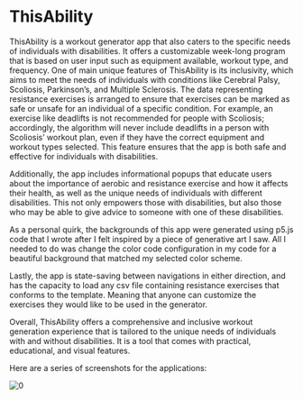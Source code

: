 ﻿# ThisAbility

ThisAbility is a workout generator app that also caters to the specific needs of individuals with disabilities. It offers a customizable week-long program that is based on user input such as equipment available, workout type, and frequency. One of main unique features of ThisAbility is its inclusivity, which aims to meet the needs of individuals with conditions like Cerebral Palsy, Scoliosis, Parkinson’s, and Multiple Sclerosis. The data representing resistance exercises is arranged to ensure that exercises can be marked as safe or unsafe for an individual of a specific condition. For example, an exercise like deadlifts is not recommended for people with Scoliosis; accordingly, the algorithm will never include deadlifts in a person with Scoliosis’ workout plan, even if they have the correct equipment and workout types selected. This feature ensures that the app is both safe and effective for individuals with disabilities.

Additionally, the app includes informational popups that educate users about the importance of aerobic and resistance exercise and how it affects their health, as well as the unique needs of individuals with different disabilities. This not only empowers those with disabilities, but also those who may be able to give advice to someone with one of these disabilities.

As a personal quirk, the backgrounds of this app were generated using p5.js code that I wrote after I felt inspired by a piece of generative art I saw. All I needed to do was change the color code configuration in my code for a beautiful background that matched my selected color scheme.

Lastly, the app is state-saving between navigations in either direction, and has the capacity to load any csv file containing resistance exercises that conforms to the template. Meaning that anyone can customize the exercises they would like to be used in the generator.

Overall, ThisAbility offers a comprehensive and inclusive workout generation experience that is tailored to the unique needs of individuals with and without disabilities. It is a tool that comes with practical, educational, and visual features.

Here are a series of screenshots for the applications:

![0](https://github.com/mahmoud-abdel/Swift-ThisAbility/assets/62912178/d216e8b7-fa81-41a1-b05a-bd54c34c12ef)

